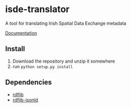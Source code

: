 # isde-translator
A tool for translating Irish Spatial Data Exchange metadata

[Documentation](https://adamml.github.io/isde-translator/html/isde/index.html)

## Install
1. Download the repository and unzip it somewhere
2. run `python setup.py install`

## Dependencies
- [rdflib](https://pypi.org/project/rdflib/)
- [rdflib-jsonld](https://pypi.org/project/rdflib-jsonld/)
